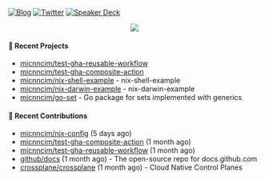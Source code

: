[![Blog](https://img.shields.io/badge/Blog-0?style=flat-square&logo=gatsby&color=181717&logoColor=white)](https://micnncim.com)
[![Twitter](https://img.shields.io/badge/Twitter-0?style=flat-square&logo=twitter&color=1DA1F2&logoColor=white)](https://twitter.com/micnncim)
[![Speaker Deck](https://img.shields.io/badge/Speaker_Deck-0?style=flat-square&logo=speaker-deck&color=009287&logoColor=white)](https://speakerdeck.com/micnncim)

<p align="center">
<img src="https://github-readme-stats.vercel.app/api?username=micnncim&show_icons=true&count_private=true" />
</p>

#### 🍎 Recent Projects

- [micnncim/test-gha-reusable-workflow](https://github.com/micnncim/test-gha-reusable-workflow)
- [micnncim/test-gha-composite-action](https://github.com/micnncim/test-gha-composite-action)
- [micnncim/nix-shell-example](https://github.com/micnncim/nix-shell-example) - nix-shell-example
- [micnncim/nix-darwin-example](https://github.com/micnncim/nix-darwin-example) - nix-darwin-example
- [micnncim/go-set](https://github.com/micnncim/go-set) - Go package for sets implemented with generics

#### 🌱 Recent Contributions

- [micnncim/nix-config](https://github.com/micnncim/nix-config) (5 days ago)
- [micnncim/test-gha-composite-action](https://github.com/micnncim/test-gha-composite-action) (1 month ago)
- [micnncim/test-gha-reusable-workflow](https://github.com/micnncim/test-gha-reusable-workflow) (1 month ago)
- [github/docs](https://github.com/github/docs) (1 month ago) - The open-source repo for docs.github.com
- [crossplane/crossplane](https://github.com/crossplane/crossplane) (1 month ago) - Cloud Native Control Planes
